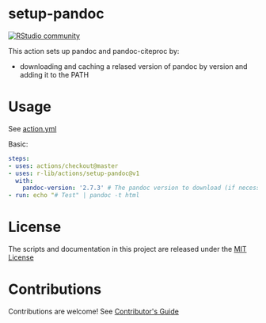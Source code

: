 # setup-pandoc

[![RStudio community](https://img.shields.io/badge/community-github--actions-blue?style=social&logo=rstudio&logoColor=75AADB)](https://community.rstudio.com/new-topic?category=Package%20development&tags=github-actions)

This action sets up pandoc and pandoc-citeproc by:

- downloading and caching a relased version of pandoc by version and adding it to the PATH

# Usage

See [action.yml](action.yml)

Basic:
```yaml
steps:
- uses: actions/checkout@master
- uses: r-lib/actions/setup-pandoc@v1
  with:
    pandoc-version: '2.7.3' # The pandoc version to download (if necessary) and use.
- run: echo "# Test" | pandoc -t html
```

# License

The scripts and documentation in this project are released under the [MIT License](LICENSE)

# Contributions

Contributions are welcome!  See [Contributor's Guide](docs/contributors.md)
